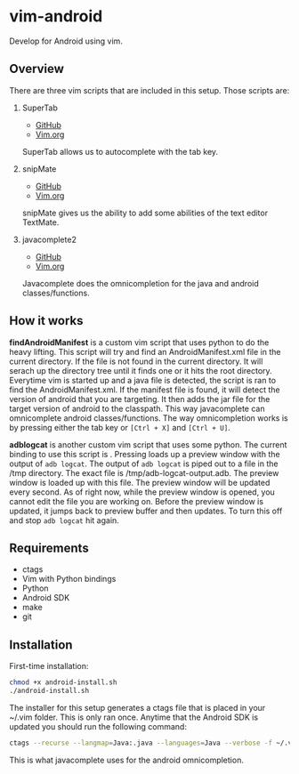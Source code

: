 # vim-android
Develop for Android using vim.

## Overview
There are three vim scripts that are included in this setup. Those scripts are:
1. SuperTab
	- [GitHub](https://github.com/ervandew/supertab.git)
	- [Vim.org](http://www.vim.org/scripts/script.php?script_id=1643)

	SuperTab allows us to autocomplete with the tab key.
2. snipMate
	- [GitHub](https://github.com/garbas/vim-snipmate.git)
	- [Vim.org](http://www.vim.org/scripts/script.php?script_id=2540)

	snipMate gives us the ability to add some abilities of the text editor TextMate.

3. javacomplete2
	- [GitHub](https://github.com/artur-shaik/vim-javacomplete2.git)
	- [Vim.org](http://www.vim.org/scripts/script.php?script_id=5181)

	Javacomplete does the omnicompletion for the java and android classes/functions.

## How it works
<strong>findAndroidManifest</strong> is a custom vim script that uses python to do the heavy lifting.
This script will try and find an AndroidManifest.xml file in the current directory. If
the file is not found in the current directory. It will serach up the directory tree
until it finds one or it hits the root directory. Everytime vim is started up and a
java file is detected, the script is ran to find the AndroidManifest.xml. If the 
manifest file is found, it will detect the version of android that you are targeting.
It then adds the jar file for the target version of android to the classpath. This 
way javacomplete can omnicomplete android classes/functions. The way omnicompletion
works is by pressing either the tab key or `[Ctrl + X]` and `[Ctrl + U]`.

<strong>adblogcat</strong> is another custom vim script that uses some python. The current binding
to use this script is <F2>. Pressing <F2> loads up a preview window with the output
of `adb logcat`. The output of `adb logcat` is piped out to a file in the /tmp directory.
The exact file is /tmp/adb-logcat-output.adb. The preview window is loaded up with this
file. The preview window will be updated every second. As of right now, while the preview
window is opened, you cannot edit the file you are working on. Before the preview window
is updated, it jumps back to preview buffer and then updates. To turn this off and stop
`adb logcat` hit <F2> again.

## Requirements
- ctags
- Vim with Python bindings
- Python
- Android SDK
- make
- git

## Installation
First-time installation:
```bash
chmod +x android-install.sh
./android-install.sh
```

The installer for this setup generates a ctags file that is placed in your ~/.vim folder.
This is only ran once. Anytime that the Android SDK is updated you should run the following command:

```bash
ctags --recurse --langmap=Java:.java --languages=Java --verbose -f ~/.vim/tags $ANDROID_SDK/sources
```

This is what javacomplete uses for the android omnicompletion.


